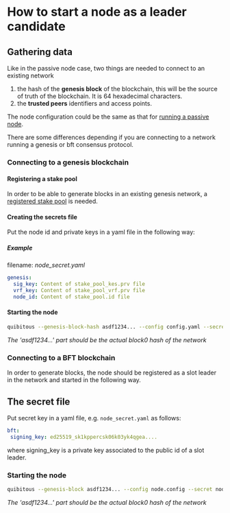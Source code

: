 # How to start a node as a leader candidate

## Gathering data

Like in the passive node case, two things are needed to connect to an existing network

1. the hash of the **genesis block** of the blockchain, this will be the source
   of truth of the blockchain. It is 64 hexadecimal characters.
2. the **trusted peers** identifiers and access points.

The node configuration could be the same as that for [running a passive node](./02_passive_node.md).

There are some differences depending if you are connecting to a network running a genesis or bft consensus protocol.

### Connecting to a genesis blockchain

#### Registering a stake pool

In order to be able to generate blocks in an existing genesis network, a [registered stake pool](../stake_pool/registering_stake_pool.md) is needed.

#### Creating the secrets file

Put the node id and private keys in a yaml file in the following way:

##### Example

filename: _node_secret.yaml_

```yaml
genesis:
  sig_key: Content of stake_pool_kes.prv file
  vrf_key: Content of stake_pool_vrf.prv file
  node_id: Content of stake_pool.id file
```

#### Starting the node

```sh
quibitous --genesis-block-hash asdf1234... --config config.yaml --secret node_secret.yaml
```

_The 'asdf1234...' part should be the actual block0 hash of the network_

### Connecting to a BFT blockchain

In order to generate blocks, the node should be registered as a slot leader in the network and started in the following way.

## The secret file

Put secret key in a yaml file, e.g. `node_secret.yaml` as follows:

```yaml
bft:
 signing_key: ed25519_sk1kppercsk06k03yk4qgea....
```

where signing_key is a private key associated to the public id of a slot leader.

### Starting the node

```sh
quibitous --genesis-block asdf1234... --config node.config --secret node_secret.yaml
```

_The 'asdf1234...' part should be the actual block0 hash of the network_
